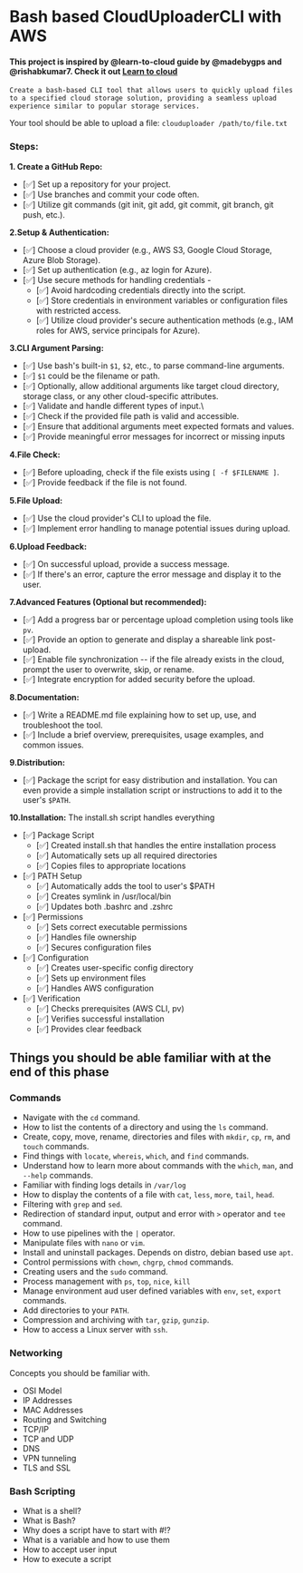# Bash based CloudUploaderCLI with AWS

#### This project is inspired by @learn-to-cloud guide by @madebygps and @rishabkumar7. Check it out [Learn to cloud](https://learntocloud.guide/phase1/#capstone-project-clouduploader-cli)

`Create a bash-based CLI tool that allows users to quickly upload files to a specified cloud storage solution, providing a seamless upload experience similar to popular storage services.`

Your tool should be able to upload a file: `clouduploader /path/to/file.txt`

### Steps:

**1. Create a GitHub Repo:**

- [✅] Set up a repository for your project.
-  [✅] Use branches and commit your code often.
-  [✅] Utilize git commands (git init, git add, git commit, git branch, git push, etc.).

**2.Setup & Authentication:**

-  [✅] Choose a cloud provider (e.g., AWS S3, Google Cloud Storage, Azure Blob Storage).
-  [✅] Set up authentication (e.g., az login for Azure).
-  [✅] Use secure methods for handling credentials -
   -  [✅] Avoid hardcoding credentials directly into the script.
   -  [✅] Store credentials in environment variables or configuration files with restricted access.
   -  [✅] Utilize cloud provider's secure authentication methods (e.g., IAM roles for AWS, service principals for Azure).

**3.CLI Argument Parsing:**

-  [✅] Use bash's built-in `$1`, `$2`, etc., to parse command-line arguments.
-  [✅] `$1` could be the filename or path.
-  [✅] Optionally, allow additional arguments like target cloud directory, storage class, or any other cloud-specific attributes.
-  [✅] Validate and handle different types of input.\\
-  [✅] Check if the provided file path is valid and accessible.
-  [✅] Ensure that additional arguments meet expected formats and values.
-  [✅] Provide meaningful error messages for incorrect or missing inputs

**4.File Check:**

-  [✅] Before uploading, check if the file exists using `[ -f $FILENAME ]`.
-  [✅] Provide feedback if the file is not found.

**5.File Upload:**

-  [✅] Use the cloud provider's CLI to upload the file.
-  [✅] Implement error handling to manage potential issues during upload.

**6.Upload Feedback:**

-  [✅] On successful upload, provide a success message.
-  [✅] If there's an error, capture the error message and display it to the user.

**7.Advanced Features (Optional but recommended):**

-  [✅] Add a progress bar or percentage upload completion using tools like `pv`.
-  [✅] Provide an option to generate and display a shareable link post-upload.
-  [✅] Enable file synchronization -- if the file already exists in the cloud, prompt the user to overwrite, skip, or rename.
-  [✅] Integrate encryption for added security before the upload.

**8.Documentation:**

-  [✅] Write a README.md file explaining how to set up, use, and troubleshoot the tool.
-  [✅] Include a brief overview, prerequisites, usage examples, and common issues.

**9.Distribution:**

-  [✅] Package the script for easy distribution and installation. You can even provide a simple installation script or instructions to add it to the user's `$PATH`.

**10.Installation:** The install.sh script handles everything

-  [✅] Package Script
    -  [✅] Created install.sh that handles the entire installation process
    -  [✅] Automatically sets up all required directories
    -  [✅] Copies files to appropriate locations
-  [✅] PATH Setup
    -  [✅] Automatically adds the tool to user's $PATH
    -  [✅] Creates symlink in /usr/local/bin
    -  [✅] Updates both .bashrc and .zshrc
-  [✅] Permissions
    -  [✅] Sets correct executable permissions
    -  [✅] Handles file ownership
    -  [✅] Secures configuration files
-  [✅] Configuration
    -  [✅] Creates user-specific config directory
    -  [✅] Sets up environment files
    -  [✅] Handles AWS configuration
-  [✅] Verification
    -  [✅] Checks prerequisites (AWS CLI, pv)
    -  [✅] Verifies successful installation
    -  [✅] Provides clear feedback


## Things you should be able familiar with at the end of this phase[​](https://learntocloud.guide/phase1/#things-you-should-be-able-familiar-with-at-the-end-of-this-phase)

### Commands[​](https://learntocloud.guide/phase1/#commands)

-   Navigate with the `cd` command.
-   How to list the contents of a directory and using the `ls` command.
-   Create, copy, move, rename, directories and files
    with `mkdir`, `cp`, `rm`, and `touch` commands.
-   Find things with `locate`, `whereis`, `which`, and `find` commands.
-   Understand how to learn more about commands with the `which`, `man`,
    and `--help` commands.
-   Familiar with finding logs details in `/var/log`
-   How to display the contents of a file
    with `cat`, `less`, `more`, `tail`, `head`.
-   Filtering with `grep` and `sed`.
-   Redirection of standard input, output and error with `>` operator
    and `tee` command.
-   How to use pipelines with the `|` operator.
-   Manipulate files with `nano` or `vim`.
-   Install and uninstall packages. Depends on distro, debian based
    use `apt`.
-   Control permissions with `chown`, `chgrp`, `chmod` commands.
-   Creating users and the `sudo` command.
-   Process management with `ps`, `top`, `nice`, `kill`
-   Manage environment aud user defined variables
    with `env`, `set`, `export` commands.
-   Add directories to your `PATH`.
-   Compression and archiving with `tar`, `gzip`, `gunzip`.
-   How to access a Linux server with `ssh`.

### Networking[​](https://learntocloud.guide/phase1/#networking)

Concepts you should be familiar with.

-   OSI Model
-   IP Addresses
-   MAC Addresses
-   Routing and Switching
-   TCP/IP
-   TCP and UDP
-   DNS
-   VPN tunneling
-   TLS and SSL

### Bash Scripting[​](https://learntocloud.guide/phase1/#bash-scripting)

-   What is a shell?
-   What is Bash?
-   Why does a script have to start with #!?
-   What is a variable and how to use them
-   How to accept user input
-   How to execute a script
